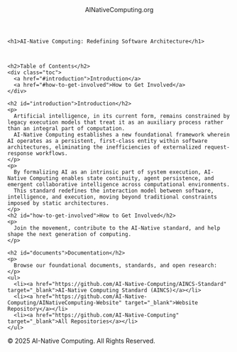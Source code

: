 <!DOCTYPE html>
<html lang="en">
<head>
  <meta charset="UTF-8">
  <meta name="viewport" content="width=device-width, initial-scale=1.0">
  <title>AI-Native Computing</title>
  <meta name="description" content="AI-Native Computing - Defining the future of AI-driven software architectures.">
  <meta name="keywords" content="AI-Native Computing, AI, Software Architecture, Standards, Open Source">
</head>
<body>

  <header>
    AINativeComputing.org
  </header>

  <div class="container">

    <h1>AI-Native Computing: Redefining Software Architecture</h1>



    <h2>Table of Contents</h2>
    <div class="toc">
      <a href="#introduction">Introduction</a>
      <a href="#how-to-get-involved">How to Get Involved</a>
    </div>

    <h2 id="introduction">Introduction</h2>
    <p>
      Artificial intelligence, in its current form, remains constrained by legacy execution models that treat it as an auxiliary process rather than an integral part of computation.
      AI-Native Computing establishes a new foundational framework wherein AI operates as a persistent, first-class entity within software architectures, eliminating the inefficiencies of externalized request-response workflows.
    </p>
    <p>
      By formalizing AI as an intrinsic part of system execution, AI-Native Computing enables state continuity, agent persistence, and emergent collaborative intelligence across computational environments.
      This standard redefines the interaction model between software, intelligence, and execution, moving beyond traditional constraints imposed by static architectures.
    </p>
    <h2 id="how-to-get-involved">How to Get Involved</h2>
    <p>
      Join the movement, contribute to the AI-Native standard, and help shape the next generation of computing.
    </p>

    <h2 id="documents">Documentation</h2>
    <p>
      Browse our foundational documents, standards, and open research:
    </p>
    <ul>
      <li><a href="https://github.com/AI-Native-Computing/AINCS-Standard" target="_blank">AI-Native Computing Standard (AINCS)</a></li>
      <li><a href="https://github.com/AI-Native-Computing/AINativeComputing-Website" target="_blank">Website Repository</a></li>
      <li><a href="https://github.com/AI-Native-Computing" target="_blank">All Repositories</a></li>
    </ul>

  </div>

  <footer>
    &copy; 2025 AI-Native Computing. All Rights Reserved.
  </footer>

</body>
</html>

